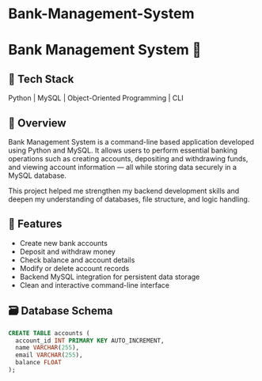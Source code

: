 # Bank-Management-System
# Bank Management System 🏦

## 🔧 Tech Stack
Python | MySQL | Object-Oriented Programming | CLI

## 🚀 Overview
Bank Management System is a command-line based application developed using Python and MySQL. It allows users to perform essential banking operations such as creating accounts, depositing and withdrawing funds, and viewing account information — all while storing data securely in a MySQL database.

This project helped me strengthen my backend development skills and deepen my understanding of databases, file structure, and logic handling.

## 🎯 Features
- Create new bank accounts
- Deposit and withdraw money
- Check balance and account details
- Modify or delete account records
- Backend MySQL integration for persistent data storage
- Clean and interactive command-line interface

## 🗃️ Database Schema

```sql
CREATE TABLE accounts (
  account_id INT PRIMARY KEY AUTO_INCREMENT,
  name VARCHAR(255),
  email VARCHAR(255),
  balance FLOAT
);

